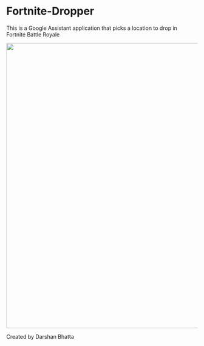 # Fortnite-Dropper
This is a Google Assistant application that picks a location to drop in Fortnite Battle Royale


<img src="https://user-images.githubusercontent.com/36747258/49655866-7040b400-fa01-11e8-8fb2-0393f64b15d0.jpg" height="750" />

Created by Darshan Bhatta

